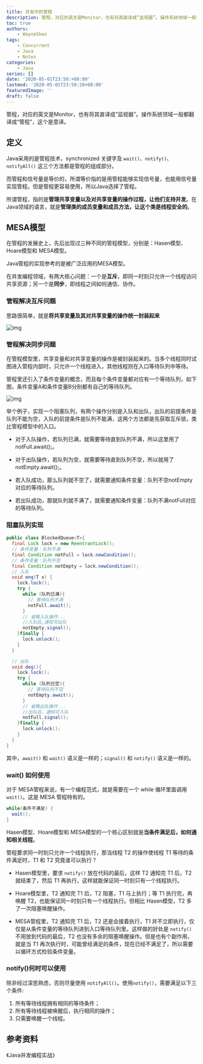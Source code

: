 ```yaml
---
title: 并发中的管程
description: 管程，对应的英文是Monitor，也有将其直译成“监视器”。操作系统领域一般都翻译成“管程”，这个是意译。
toc: true
authors: 
    - WayneShen
tags: 
    - Concurrent
    - Java
    - Notes
categories: 
    - Java
series: []
date: '2020-05-01T23:50:+08:00'
lastmod: '2020-05-01T23:50:20+08:00'
featuredImage: ''
draft: false
---
```


管程，对应的英文是Monitor，也有将其直译成“监视器”。操作系统领域一般都翻译成“管程”，这个是意译。

<!--more-->

## 定义

Java采用的是管程技术，synchronized 关键字及 `wait()`、`notify()`、`notifyAll()` 这三个方法都是管程的组成部分。

而管程和信号量是等价的，所谓等价指的是用管程能够实现信号量，也能用信号量实现管程。但是管程更容易使用，所以Java选择了管程。

所谓管程，指的是**管理共享变量以及对共享变量的操作过程，让他们支持并发**。在Java领域的语言，就是**管理类的成员变量和成员方法，让这个类是线程安全的**。


## MESA模型

在管程的发展史上，先后出现过三种不同的管程模型，分别是：Hasen模型、Hoare模型和 MESA模型。

Java管程的实现参考的是被广泛应用的MESA模型。

在并发编程领域，有两大核心问题：一个是**互斥**，即同一时刻只允许一个线程访问共享资源；另一个是**同步**，即线程之间如何通信、协作。

### 管程解决互斥问题

思路很简单，就是**将共享变量及其对共享变量的操作统一封装起来**

![img](../../../assets/并发中的管程/592e33c4339c443728cdf82ab3d318c4.png)

### 管程解决同步问题

在管程模型里，共享变量和对共享变量的操作是被封装起来的。当多个线程同时试图进入管程内部时，只允许一个线程进入，其他线程则在入口等待队列中等待。

管程里还引入了条件变量的概念，而且每个条件变量都对应有一个等待队列，如下图，条件变量A和条件变量B分别都有自己的等待队列。

![img](../../../assets/并发中的管程/839377608f47e7b3b9c79b8fad144065.png)

举个例子，实现一个阻塞队列，有两个操作分别是入队和出队，出队的前提条件是队列不能为空，入队的前提条件是队列不能满，这两个方法都是先获取互斥锁，类比管程模型中的入口。

+ 对于入队操作，若队列已满，就需要等待直到队列不满，所以这里用了notFull.await();。

+ 对于出队操作，若队列为空，就需要等待直到队列不空，所以就用了notEmpty.await();。

+ 若入队成功，那么队列就不空了，就需要通知条件变量：队列不空notEmpty对应的等待队列。

+ 若出队成功，那就队列就不满了，就需要通知条件变量：队列不满notFull对应的等待队列。

### 阻塞队列实现

```java
public class BlockedQueue<T>{
  final Lock lock = new ReentrantLock();
  // 条件变量：队列不满  
  final Condition notFull = lock.newCondition();
  // 条件变量：队列不空  
  final Condition notEmpty = lock.newCondition();
  // 入队
  void enq(T x) {
    lock.lock();
    try {
      while (队列已满){ 
        // 等待队列不满 
        notFull.await();
      }  
      // 省略入队操作...
      //入队后,通知可出队
      notEmpty.signal();
    }finally {
      lock.unlock();
    }
  }

  // 出队
  void deq(){
    lock.lock();
    try {
      while (队列已空){
        // 等待队列不空
        notEmpty.await();
      }
      // 省略出队操作...
      //出队后，通知可入队
      notFull.signal();
    }finally {
      lock.unlock();
    }  
  }
}
```

其中，`await()` 和 `wait()` 语义是一样的；`signal()` 和 `notify()` 语义是一样的。

### wait() 如何使用

对于 MESA管程来说，有一个编程范式，就是需要在一个 while 循环里面调用 `wait()`。这是 MESA 管程特有的。

```java
while(条件不满足) {
  wait();
}
```

Hasen模型、Hoare模型和 MESA模型的一个核心区别就是**当条件满足后，如何通知相关线程**。

管程要求同一时刻只允许一个线程执行，那当线程 T2 的操作使线程 T1 等待的条件满足时，T1 和 T2 究竟谁可以执行？

+ Hasen模型里，要求 `notify()` 放在代码的最后，这样 T2 通知完 T1 后，T2 就结束了，然后 T1 再执行，这样就能保证同一时刻只有一个线程执行。

+ Hoare模型里，T2 通知完 T1 后，T2 阻塞，T1 马上执行；等 T1 执行完，再唤醒 T2，也能保证同一时刻只有一个线程执行。但相比 Hasen模型，T2 多了一次阻塞唤醒操作。

+ MESA管程里，T2 通知完 T1 后，T2 还是会接着执行，T1 并不立即执行，仅仅是从条件变量的等待队列进到入口等待队列里。这样做的好处是 `notify()` 不用放到代码的最后，T2 也没有多余的阻塞唤醒操作。但是也有个副作用，就是当 T1 再次执行时，可能曾经满足的条件，现在已经不满足了，所以需要以循环方式检验条件变量。

### notify()何时可以使用

除非经过深思熟虑，否则尽量使用 `notifyAll()`。使用`notify()`，需要满足以下三个条件:

1. 所有等待线程拥有相同的等待条件；
2. 所有等待线程被唤醒后，执行相同的操作；
3. 只需要唤醒一个线程。


## 参考资料

《Java并发编程实战》


